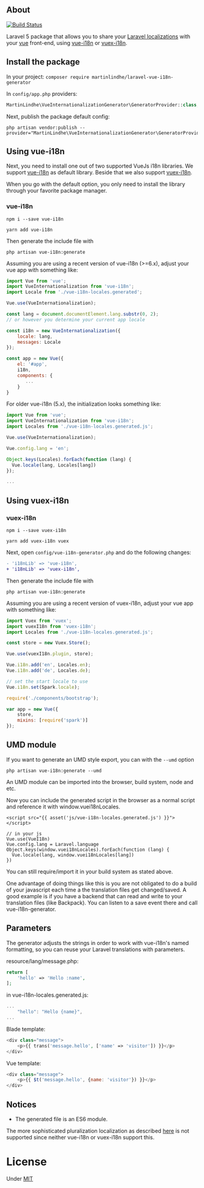 ## About
[![Build Status](https://travis-ci.org/martinlindhe/laravel-vue-i18n-generator.png?branch=master)](https://travis-ci.org/martinlindhe/laravel-vue-i18n-generator)


Laravel 5 package that allows you to share your [Laravel localizations](http://laravel.com/docs/5.1/localization)
with your [vue](http://vuejs.org/) front-end, using [vue-i18n](https://github.com/kazupon/vue-i18n) or [vuex-i18n](https://github.com/dkfbasel/vuex-i18n).


## Install the package

In your project:
```composer require martinlindhe/laravel-vue-i18n-generator```

In ```config/app.php``` providers:

```php
MartinLindhe\VueInternationalizationGenerator\GeneratorProvider::class,
```

Next, publish the package default config:

```
php artisan vendor:publish --provider="MartinLindhe\VueInternationalizationGenerator\GeneratorProvider"
```

## Using vue-i18n

Next, you need to install one out of two supported VueJs i18n libraries. We support [vue-i18n](https://github.com/kazupon/vue-i18n) as default library. Beside that we also support [vuex-i18n](https://github.com/dkfbasel/vuex-i18n).

When you go with the default option, you only need to install the library through your favorite package manager.
### vue-i18n
```
npm i --save vue-i18n
```

```
yarn add vue-i18n
```

Then generate the include file with
```
php artisan vue-i18n:generate
```

Assuming you are using a recent version of vue-i18n (>=6.x), adjust your vue app with something like:
```js
import Vue from 'vue';
import VueInternationalization from 'vue-i18n';
import Locale from './vue-i18n-locales.generated';

Vue.use(VueInternationalization);

const lang = document.documentElement.lang.substr(0, 2); 
// or however you determine your current app locale

const i18n = new VueInternationalization({
    locale: lang,
    messages: Locale
});

const app = new Vue({
    el: '#app',
    i18n,
    components: {
       ...
    }
}
```

For older vue-i18n (5.x), the initialization looks something like:
```js
import Vue from 'vue';
import VueInternationalization from 'vue-i18n';
import Locales from './vue-i18n-locales.generated.js';

Vue.use(VueInternationalization);

Vue.config.lang = 'en';

Object.keys(Locales).forEach(function (lang) {
  Vue.locale(lang, Locales[lang])
});

...
```




## Using vuex-i18n
 
### vuex-i18n
```
npm i --save vuex-i18n
```

```
yarn add vuex-i18n vuex
```

Next, open `config/vue-i18n-generator.php` and do the following changes:

```diff
- 'i18nLib' => 'vue-i18n',
+ 'i18nLib' => 'vuex-i18n',
```

Then generate the include file with
```
php artisan vue-i18n:generate
```

Assuming you are using a recent version of vuex-i18n, adjust your vue app with something like:
```js
import Vuex from 'vuex';
import vuexI18n from 'vuex-i18n';
import Locales from './vue-i18n-locales.generated.js';

const store = new Vuex.Store();

Vue.use(vuexI18n.plugin, store);

Vue.i18n.add('en', Locales.en);
Vue.i18n.add('de', Locales.de);

// set the start locale to use
Vue.i18n.set(Spark.locale);

require('./components/bootstrap');

var app = new Vue({
    store,
    mixins: [require('spark')]
});
```

## UMD module

If you want to generate an UMD style export, you can with the `--umd` option
```
php artisan vue-i18n:generate --umd
```
An UMD module can be imported into the browser, build system, node and etc. 

Now you can include the generated script in the browser as a normal script and reference it with window.vuei18nLocales.
```vue
<script src="{{ asset('js/vue-i18n-locales.generated.js') }}"></script>

// in your js 
Vue.use(VueI18n)
Vue.config.lang = Laravel.language
Object.keys(window.vuei18nLocales).forEach(function (lang) {
  Vue.locale(lang, window.vuei18nLocales[lang])
})
```
You can still require/import it in your build system as stated above.

One advantage of doing things like this is you are not obligated to do a build of your javascript each time a the translation files get changed/saved. A good example is if you have a backend that can read and write to your translation files (like Backpack). You can listen to a save event there and call vue-i18n-generator.


## Parameters

The generator adjusts the strings in order to work with vue-i18n's named formatting,
so you can reuse your Laravel translations with parameters.
 
resource/lang/message.php:
```php
return [
    'hello' => 'Hello :name',
];
```

in vue-i18n-locales.generated.js:
```js
...
    "hello": "Hello {name}",
...
```

Blade template:
```php
<div class="message">
    <p>{{ trans('message.hello', ['name' => 'visitor']) }}</p>
</div>
```

Vue template:
```js
<div class="message">
    <p>{{ $t('message.hello', {name: 'visitor'}) }}</p>
</div>
```


## Notices

- The generated file is an ES6 module.

The more sophisticated pluralization localization as described [here](https://laravel.com/docs/5.5/localization#pluralization) is not supported since neither vue-i18n or vuex-i18n support this.

# License

Under [MIT](LICENSE)
